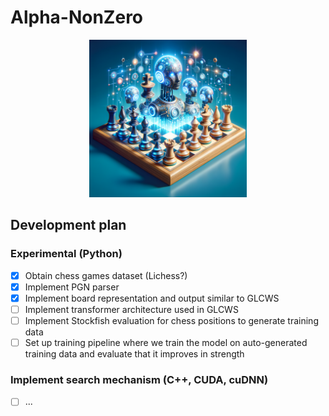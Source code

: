 # Alpha-NonZero

<p align="center"><img src="assets/aichess.png" width="50%"></p>

## Development plan

### Experimental (Python)
- [x] Obtain chess games dataset (Lichess?)
- [x] Implement PGN parser
- [x] Implement board representation and output similar to GLCWS
- [ ] Implement transformer architecture used in GLCWS
- [ ] Implement Stockfish evaluation for chess positions to generate training data
- [ ] Set up training pipeline where we train the model on auto-generated training data and evaluate that it improves in strength

### Implement search mechanism (C++, CUDA, cuDNN)
* [ ] ...